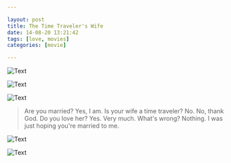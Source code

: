 ```yaml
---

layout: post
title: The Time Traveler's Wife
date: 14-08-20 13:21:42
tags: [love, movies]
categories: [movie]

---
```


![Text](https://dl.dropboxusercontent.com/u/24683331/blog_img/2014-08-20-The-Time-Travelers-Wife/The.Time.Travel%5B00_20_29%5D%5B20140819-235903-0%5D.PNG) 

<!-- more -->

![Text](https://dl.dropboxusercontent.com/u/24683331/blog_img/2014-08-20-The-Time-Travelers-Wife/The.Time.Travel%5B00_32_43%5D%5B20140820-001131-4%5D.PNG)

<!-- more -->

![Text](https://dl.dropboxusercontent.com/u/24683331/blog_img/2014-08-20-The-Time-Travelers-Wife/The.Time.Travel%5B00_46_22%5D%5B20140820-002510-8%5D.PNG)

> Are you married?
> Yes, I am.
> Is your wife a time traveler?
> No. No, thank God.
> Do you love her?
> Yes. Very much. What's wrong?
> Nothing. I was just hoping you're married to me. 

![Text](https://dl.dropboxusercontent.com/u/24683331/blog_img/2014-08-20-The-Time-Travelers-Wife/The.Time.Travel%5B01_25_53%5D%5B20140820-010440-1%5D.PNG)

<!-- more -->

![Text](https://dl.dropboxusercontent.com/u/24683331/blog_img/2014-08-20-The-Time-Travelers-Wife/The.Time.Travel%5B01_34_27%5D%5B20140820-011314-3%5D.PNG) 
